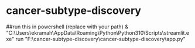 # cancer-subtype-discovery
##run this in powershell (replace with your path)
& "C:\Users\ekramah\AppData\Roaming\Python\Python310\Scripts\streamlit.exe" run "F:\cancer-subtype-discovery\cancer-subtype-discovery\app.py"
